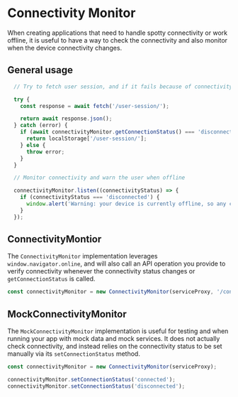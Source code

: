 # Connectivity Monitor

When creating applications that need to handle spotty connectivity or work offline, it is useful to have a way to check the connectivity and also monitor when the device connectivity changes.

## General usage

```javascript
  // Try to fetch user session, and if it fails because of connectivity, fetch from storage instead

  try {
    const response = await fetch('/user-session/');

    return await response.json();
  } catch (error) {
    if (await connectivityMonitor.getConnectionStatus() === 'disconnected') {
      return localStorage['/user-session/'];
    } else {
      throw error;
    }
  }
```

```javascript
  // Monitor connectivity and warn the user when offline

  connectivityMonitor.listen((connectivityStatus) => {
    if (connectivityStatus === 'disconnected') {
      window.alert('Warning: your device is currently offline, so any changes will not be saved!');
    }
  });
```

## ConnectivityMontior

The `ConnectivityMonitor` implementation leverages `window.navigator.online`, and will also call an API operation you provide to verify connectivity whenever the connectivity status changes or `getConnectionStatus` is called.

```javascript
const connectivityMonitor = new ConnectivityMonitor(serviceProxy, '/connectivity-test/');
```

## MockConnectivityMonitor

The `MockConnectivityMonitor` implementation is useful for testing and when running your app with mock data and mock services. It does not actually check connectivity, and instead relies on the connectivity status to be set manually via its `setConnectionStatus` method.

```javascript
const connectivityMonitor = new ConnectivityMonitor(serviceProxy);

connectivityMonitor.setConnectionStatus('connected');
connectivityMonitor.setConnectionStatus('disconnected');
```